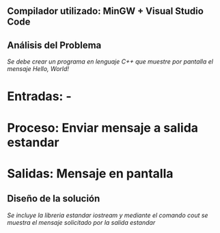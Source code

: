 ## Compilador utilizado: MinGW + Visual Studio Code

## Análisis del Problema

*Se debe crear un programa en lenguaje C++ que muestre por pantalla el mensaje Hello, World!*

# Entradas: -
# Proceso: Enviar mensaje a salida estandar
# Salidas: Mensaje en pantalla

## Diseño de la solución

*Se incluye la libreria estandar iostream y mediante el comando cout se muestra el mensaje solicitado por la salida estandar*
